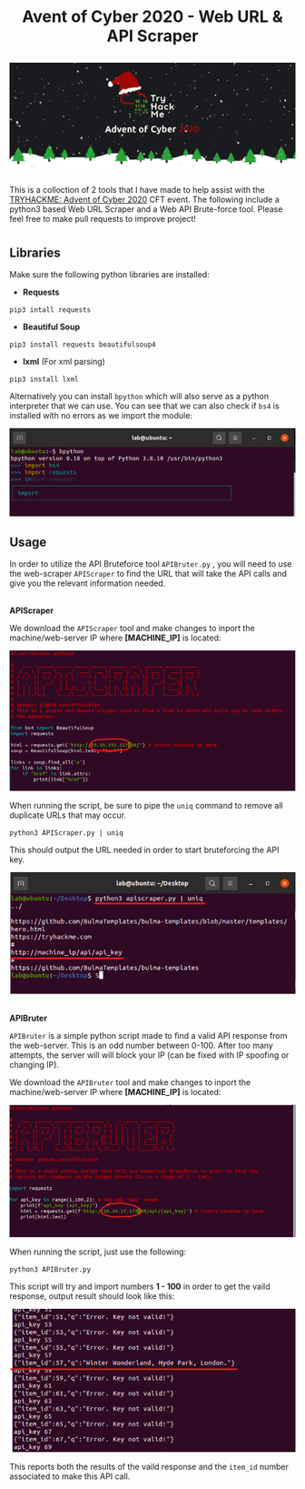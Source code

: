 # <h1  align="center"> Avent of Cyber 2020 - Web URL & API Scraper </h1>

<h2 align="center">
<p>

![](Images/AoC2020.gif)

</p>
</h2>

This is a colloction of 2 tools that I have made to help assist with the [TRYHACKME: Advent of Cyber 2020](https://tryhackme.com/christmas) CFT event. The following include a python3 based Web URL Scraper and a Web API Brute-force tool. Please feel free to make pull requests to improve project!

#

## Libraries

Make sure the following python libraries are installed:

- **Requests**
```
pip3 intall requests
```
- **Beautiful Soup**
```
pip3 install requests beautifulsoup4 
```
- **lxml** (For xml parsing)
```
pip3 install lxml 
```

Alternatively you can install `bpython` which will also serve as a python interpreter that we can use. You can see that we can also check if `bs4` is installed with no errors as we import the module:

![](Images/4.png)

## Usage
In order to utilize the API Bruteforce tool `APIBruter.py` , you will need to use the web-scraper `APIScraper` to find the URL that will take the API calls and give you the relevant information needed.
<br></br>

**APIScraper**

We download the `APIScraper` tool and make changes to inport the machine/web-server IP where **[MACHINE_IP]** is located: 

![](Images/2.png)

When running the script, be sure to pipe the `uniq` command to remove all duplicate URLs that may occur.

```
python3 APIScraper.py | uniq
```
This should output the URL needed in order to start bruteforcing the API key.

![](Images/8.png)
<br></br>

**APIBruter**

`APIBruter` is a simple python script made to find a valid API response from the web-server.  This is an odd number between 0-100. After too many attempts, the server will will block your IP (can be fixed with IP spoofing or changing IP).

We download the `APIBruter` tool and make changes to inport the machine/web-server IP where **[MACHINE_IP]** is located:

![](Images/5.png)

When running the script, just use the following:
```
python3 APIBruter.py
```
This script will try and import numbers **1 - 100** in order to get the vaild response, output result should look like this:

![](Images/7.png)

This reports both the results of the vaild response and the `item_id` number associated to make this API call.
